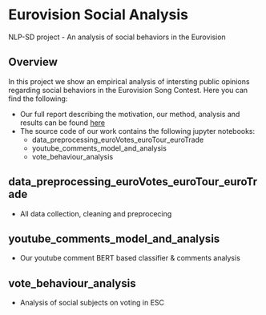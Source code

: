 # Eurovision Social Analysis
NLP-SD project - An analysis of social behaviors in the Eurovision 


## Overview
In this project we show an empirical analysis of intersting public opinions regarding social behaviors in the Eurovision Song Contest.
Here you can find the following:
- Our full report describing the motivation, our method, analysis and results can be found <a href="https://github.com/oriheldman/eurovision_social_analysis/blob/main/Eurovision_Project%20(4).pdf">here</a>
- The source code of our work contains the following jupyter notebooks:
  - data_preprocessing_euroVotes_euroTour_euroTrade
  - youtube_comments_model_and_analysis
  - vote_behaviour_analysis


## data_preprocessing_euroVotes_euroTour_euroTrade
- All data collection, cleaning and preprocecing

## youtube_comments_model_and_analysis
- Our youtube comment BERT based classifier & comments analysis

## vote_behaviour_analysis
- Analysis of social subjects on voting in ESC
